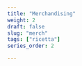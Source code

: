 ```yaml
---
title: "Merchandising"
weight: 2
draft: false
slug: "merch"
tags: ["ricetta"]
series_order: 2

---
```



